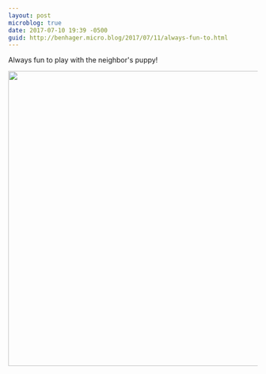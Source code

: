 ```yaml
---
layout: post
microblog: true
date: 2017-07-10 19:39 -0500
guid: http://benhager.micro.blog/2017/07/11/always-fun-to.html
---
```

Always fun to play with the neighbor's puppy!

<img src="http://hager.blog/uploads/2017/5ca984a901.jpg" width="600" height="597" />
